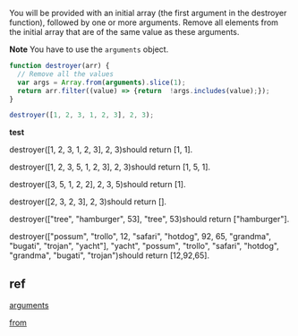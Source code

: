 You will be provided with an initial array (the first argument in the destroyer function), followed by one or more arguments. Remove all elements from the initial array that are of the same value as these arguments.

**Note**
You have to use the `arguments` object.


```javascript
function destroyer(arr) {
  // Remove all the values
  var args = Array.from(arguments).slice(1);
  return arr.filter((value) => {return  !args.includes(value);});
}

destroyer([1, 2, 3, 1, 2, 3], 2, 3);
```

**test**

destroyer([1, 2, 3, 1, 2, 3], 2, 3)should return [1, 1].

destroyer([1, 2, 3, 5, 1, 2, 3], 2, 3)should return [1, 5, 1].

destroyer([3, 5, 1, 2, 2], 2, 3, 5)should return [1].

destroyer([2, 3, 2, 3], 2, 3)should return [].

destroyer(["tree", "hamburger", 53], "tree", 53)should return ["hamburger"].

destroyer(["possum", "trollo", 12, "safari", "hotdog", 92, 65, "grandma", "bugati", "trojan", "yacht"], "yacht", "possum", "trollo", "safari", "hotdog", "grandma", "bugati", "trojan")should return [12,92,65].

## ref
[arguments](https://developer.mozilla.org/zh-TW/docs/Web/JavaScript/Reference/Functions/arguments)

[from](https://developer.mozilla.org/zh-TW/docs/Web/JavaScript/Reference/Global_Objects/Array/from)
